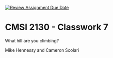 [![Review Assignment Due Date](https://classroom.github.com/assets/deadline-readme-button-24ddc0f5d75046c5622901739e7c5dd533143b0c8e959d652212380cedb1ea36.svg)](https://classroom.github.com/a/FT9Gs0JR)
# CMSI 2130 - Classwork 7
What hill are you climbing?

Mike Hennessy and Cameron Scolari

